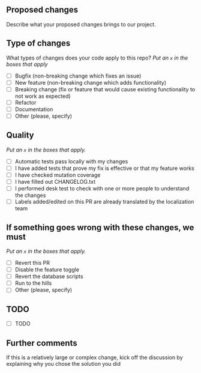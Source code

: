 ## Proposed changes

Describe what your proposed changes brings to our project.

## Type of changes

What types of changes does your code apply to this repo?
_Put an `x` in the boxes that apply_

- [ ] Bugfix (non-breaking change which fixes an issue)
- [ ] New feature (non-breaking change which adds functionality)
- [ ] Breaking change (fix or feature that would cause existing functionality to not work as expected)
- [ ] Refactor
- [ ] Documentation
- [ ] Other (please, specify)

## Quality

_Put an `x` in the boxes that apply._

- [ ] Automatic tests pass locally with my changes
- [ ] I have added tests that prove my fix is effective or that my feature works
- [ ] I have checked mutation coverage
- [ ] I have filled out CHANGELOG.txt
- [ ] I performed desk test to check with one or more people to understand the changes
- [ ] Labels added/edited on this PR are already translated by the localization team

## If something goes wrong with these changes, we must

_Put an `x` in the boxes that apply._

- [ ] Revert this PR
- [ ] Disable the feature toggle
- [ ] Revert the database scripts
- [ ] Run to the hills
- [ ] Other (please, specify)

## TODO

- [ ] TODO

## Further comments

If this is a relatively large or complex change, kick off the discussion by explaining why you chose the solution you
did